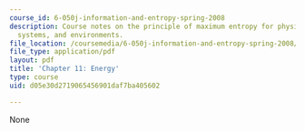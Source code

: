 ```yaml
---
course_id: 6-050j-information-and-entropy-spring-2008
description: Course notes on the principle of maximum entropy for physical systems,
  systems, and environments.
file_location: /coursemedia/6-050j-information-and-entropy-spring-2008/d05e30d2719065456901daf7ba405602_MIT6_050JS08_chapter11.pdf
file_type: application/pdf
layout: pdf
title: 'Chapter 11: Energy'
type: course
uid: d05e30d2719065456901daf7ba405602

---
```

None